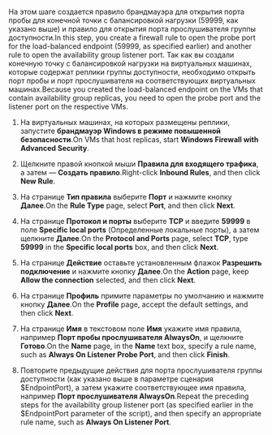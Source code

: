 <span data-ttu-id="e7e10-101">На этом шаге создается правило брандмауэра для открытия порта пробы для конечной точки с балансировкой нагрузки (59999, как указано выше) и правило для открытия порта прослушивателя группы доступности.</span><span class="sxs-lookup"><span data-stu-id="e7e10-101">In this step, you create a firewall rule to open the probe port for the load-balanced endpoint (59999, as specified earlier) and another rule to open the availability group listener port.</span></span> <span data-ttu-id="e7e10-102">Так как вы создали конечную точку с балансировкой нагрузки на виртуальных машинах, которые содержат реплики группы доступности, необходимо открыть порт пробы и порт прослушивателя на соответствующих виртуальных машинах.</span><span class="sxs-lookup"><span data-stu-id="e7e10-102">Because you created the load-balanced endpoint on the VMs that contain availability group replicas, you need to open the probe port and the listener port on the respective VMs.</span></span>

1. <span data-ttu-id="e7e10-103">На виртуальных машинах, на которых размещены реплики, запустите **брандмауэр Windows в режиме повышенной безопасности**.</span><span class="sxs-lookup"><span data-stu-id="e7e10-103">On VMs that host replicas, start **Windows Firewall with Advanced Security**.</span></span>

2. <span data-ttu-id="e7e10-104">Щелкните правой кнопкой мыши **Правила для входящего трафика**, а затем — **Создать правило**.</span><span class="sxs-lookup"><span data-stu-id="e7e10-104">Right-click **Inbound Rules**, and then click **New Rule**.</span></span>

3. <span data-ttu-id="e7e10-105">На странице **Тип правила** выберите **Порт** и нажмите кнопку **Далее**.</span><span class="sxs-lookup"><span data-stu-id="e7e10-105">On the **Rule Type** page, select **Port**, and then click **Next**.</span></span>

4. <span data-ttu-id="e7e10-106">На странице **Протокол и порты** выберите **TCP** и введите **59999** в поле **Specific local ports** (Определенные локальные порты), а затем щелкните **Далее**.</span><span class="sxs-lookup"><span data-stu-id="e7e10-106">On the **Protocol and Ports** page, select **TCP**, type **59999** in the **Specific local ports** box, and then click **Next**.</span></span>

5. <span data-ttu-id="e7e10-107">На странице **Действие** оставьте установленным флажок **Разрешить подключение** и нажмите кнопку **Далее**.</span><span class="sxs-lookup"><span data-stu-id="e7e10-107">On the **Action** page, keep **Allow the connection** selected, and then click **Next**.</span></span>

6. <span data-ttu-id="e7e10-108">На странице **Профиль** примите параметры по умолчанию и нажмите кнопку **Далее**.</span><span class="sxs-lookup"><span data-stu-id="e7e10-108">On the **Profile** page, accept the default settings, and then click **Next**.</span></span>

7. <span data-ttu-id="e7e10-109">На странице **Имя** в текстовом поле **Имя** укажите имя правила, например **Порт пробы прослушивателя AlwaysOn**, и щелкните **Готово**.</span><span class="sxs-lookup"><span data-stu-id="e7e10-109">On the **Name** page, in the **Name** text box, specify a rule name, such as **Always On Listener Probe Port**, and then click **Finish**.</span></span>

8. <span data-ttu-id="e7e10-110">Повторите предыдущие действия для порта прослушивателя группы доступности (как указано выше в параметре сценария $EndpointPort), а затем укажите соответствующее имя правила, например **Порт прослушивателя AlwaysOn**.</span><span class="sxs-lookup"><span data-stu-id="e7e10-110">Repeat the preceding steps for the availability group listener port (as specified earlier in the $EndpointPort parameter of the script), and then specify an appropriate rule name, such as **Always On Listener Port**.</span></span>

